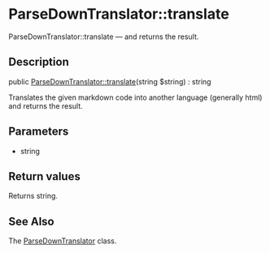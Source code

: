 ParseDownTranslator::translate
================

ParseDownTranslator::translate — and returns the result.

Description
---------------


public [ParseDownTranslator::translate](https://github.com/lingtalfi/DocTools/blob/master/doc/api/DocTools/Translator/ParseDownTranslator/translate.md)(string $string) : string




Translates the given markdown code into another language (generally html)
and returns the result.




Parameters
--------------


- string
    


Return values
----------------

Returns string.









See Also
-----------

The [ParseDownTranslator](https://github.com/lingtalfi/DocTools/blob/master/doc/api/DocTools/Translator/ParseDownTranslator.md) class.
